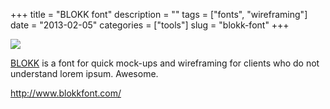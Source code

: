 +++
title = "BLOKK font"
description = ""
tags = ["fonts", "wireframing"]
date = "2013-02-05"
categories = ["tools"]
slug = "blokk-font"
+++


<div class="tool-screenshot mb1"><a href="http://www.blokkfont.com/"><img id="bluga-thumbnail-2757" class="bluga-thumbnail custom" src="//konigi.com/media/bluga/
wt5230550bce661_custom.jpg"/></a></div><p><a href="http://www.blokkfont.com/">BLOKK</a> is a font for quick mock-ups and wireframing for clients who do not understand lorem ipsum. Awesome.</p>

  
<p><a href="http://www.blokkfont.com/">http://www.blokkfont.com/</a></p>
      
